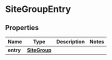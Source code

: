 

# SiteGroupEntry

## Properties

Name | Type | Description | Notes
------------ | ------------- | ------------- | -------------
**entry** | [**SiteGroup**](SiteGroup.md) |  | 




